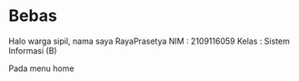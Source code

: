 # Bebas
Halo warga sipil, nama saya RayaPrasetya
NIM : 2109116059
Kelas : Sistem Informasi (B)

Pada menu home
